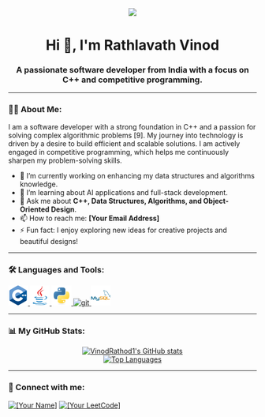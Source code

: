 <div id="header" align="center">
  <img src="https://media.giphy.com/media/M9gbBd9nbDrOTu1Mqx/giphy.gif" width="100"/>
  <h1 align="center">Hi 👋, I'm Rathlavath Vinod</h1>
  <h3 align="center">A passionate software developer from India with a focus on C++ and competitive programming.</h3>
</div>

---

### 👨‍💻 About Me:

I am a software developer with a strong foundation in C++ and a passion for solving complex algorithmic problems [9]. My journey into technology is driven by a desire to build efficient and scalable solutions. I am actively engaged in competitive programming, which helps me continuously sharpen my problem-solving skills.

- 🔭 I’m currently working on enhancing my data structures and algorithms knowledge.
- 🌱 I’m learning about AI applications and full-stack development.
- 💬 Ask me about **C++, Data Structures, Algorithms, and Object-Oriented Design**.
- 📫 How to reach me: **[Your Email Address]**
- ⚡ Fun fact: I enjoy exploring new ideas for creative projects and beautiful designs!

---

### 🛠️ Languages and Tools:

<p align="left">
  <a href="https://www.cplusplus.com/" target="_blank" rel="noreferrer"> <img src="https://raw.githubusercontent.com/devicons/devicon/master/icons/cplusplus/cplusplus-original.svg" alt="cplusplus" width="40" height="40"/> </a>
  <a href="https://www.java.com" target="_blank" rel="noreferrer"> <img src="https://raw.githubusercontent.com/devicons/devicon/master/icons/java/java-original.svg" alt="java" width="40" height="40"/> </a>
  <a href="https://www.python.org" target="_blank" rel="noreferrer"> <img src="https://raw.githubusercontent.com/devicons/devicon/master/icons/python/python-original.svg" alt="python" width="40" height="40"/> </a>
  <a href="https://git-scm.com/" target="_blank" rel="noreferrer"> <img src="https://www.vectorlogo.zone/logos/git-scm/git-scm-icon.svg" alt="git" width="40" height="40"/> </a>
  <a href="https://www.mysql.com/" target="_blank" rel="noreferrer"> <img src="https://raw.githubusercontent.com/devicons/devicon/master/icons/mysql/mysql-original-wordmark.svg" alt="mysql" width="40" height="40"/> </a>
</p>

---

### 📊 My GitHub Stats:

<p align="center">
  <a href="https://github.com/VinodRathod1">
    <img src="https://github-readme-stats.vercel.app/api?username=VinodRathod1&show_icons=true&theme=tokyonight&include_all_commits=true&count_private=true" alt="VinodRathod1's GitHub stats" />
  </a>
  <br/>
  <a href="https://github.com/VinodRathod1">
    <img src="https://github-readme-stats.vercel.app/api/top-langs/?username=VinodRathod1&layout=compact&langs_count=8&theme=tokyonight" alt="Top Languages" />
  </a>
</p>

---

### 🔗 Connect with me:

<p align="left">
  <a href="[YOUR_LINKEDIN_URL]" target="blank"><img align="center" src="https://raw.githubusercontent.com/rahuldkjain/github-profile-readme-generator/master/src/images/icons/Social/linked-in-alt.svg" alt="[Your Name]" height="30" width="40" /></a>
  <a href="[YOUR_LEETCODE_URL]" target="blank"><img align="center" src="https://raw.githubusercontent.com/rahuldkjain/github-profile-readme-generator/master/src/images/icons/Social/leet-code.svg" alt="[Your LeetCode]" height="30" width="40" /></a>
</p>

<!--
**VinodRathod1/VinodRathod1** is a ✨ _special_ ✨ repository because its `README.md` (this file) appears on your GitHub profile.

Here are some ideas to get you started:

- 🔭 I’m currently working on ...
- 🌱 I’m currently learning ...
- 👯 I’m looking to collaborate on ...
- 🤔 I’m looking for help with ...
- 💬 Ask me about ...
- 📫 How to reach me: ...
- 😄 Pronouns: ...
- ⚡ Fun fact: ...
-->
